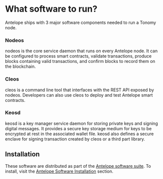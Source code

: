 # What software to run?

Antelope ships with 3 major software components needed to run a Tonomy node.

### Nodeos

nodeos is the core service daemon that runs on every Antelope node. It can be configured to process smart contracts, validate transactions, produce blocks containing valid transactions, and confirm blocks to record them on the blockchain.

### Cleos

cleos is a command line tool that interfaces with the REST API exposed by nodeos. Developers can also use cleos to deploy and test Antelope smart contracts.

### Keosd

keosd is a key manager service daemon for storing private keys and signing digital messages. It provides a secure key storage medium for keys to be encrypted at rest in the associated wallet file. keosd also defines a secure enclave for signing transaction created by cleos or a third part library.

## Installation

These software are distributed as part of the [Antelope software suite](https://github.com/AntelopeIO/leap). To install, visit the [Antelope Software Installation](https://docs.eosnetwork.com/manuals/leap/v3.2.3/install/) section.
